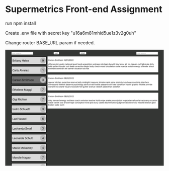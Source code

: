 <h1>Supermetrics Front-end Assignment</h1>

<p>run npm install</p>
<p>Create .env file with secret key "u16a6m81mhid5ue1z3v2g0uh"</p>
<p>Change router BASE_URL param if needed.</p>

![img.png](img.png)
